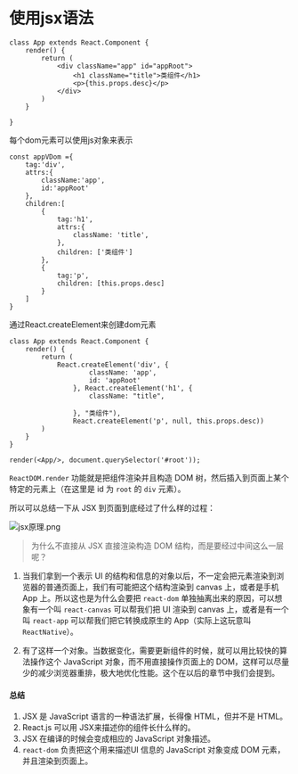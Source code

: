 # 使用jsx语法

```
class App extends React.Component {
    render() {
        return (
            <div className="app" id="appRoot">
                <h1 className="title">类组件</h1>
                <p>{this.props.desc}</p>
            </div>
        )
    }

}
```

每个dom元素可以使用js对象来表示

```
const appVDom ={
    tag:'div',
    attrs:{
        className:'app',
        id:'appRoot'
    },
    children:[
        {
            tag:'h1',
            attrs:{
                className: 'title',
            },
            children: ['类组件']
        },
        {
            tag:'p',
            children: [this.props.desc]
        }
    ]
}
```

通过React.createElement来创建dom元素

```
class App extends React.Component {
    render() {
        return (
            React.createElement('div', {
                    className: 'app',
                    id: 'appRoot'
                }, React.createElement('h1', {
                    className: "title",

                }, "类组件"),
                React.createElement('p', null, this.props.desc))
        )
    }
}

render(<App/>, document.querySelector('#root'));
```

`ReactDOM.render` 功能就是把组件渲染并且构造 DOM 树，然后插入到页面上某个特定的元素上（在这里是 id 为 `root` 的 `div` 元素）。

所以可以总结一下从 JSX 到页面到底经过了什么样的过程：



![jsx原理.png](http://ww1.sinaimg.cn/large/006hwvVngy1gavapsejyej30hm075js2.jpg)

>  为什么不直接从 JSX 直接渲染构造 DOM 结构，而是要经过中间这么一层呢？

1. 当我们拿到一个表示 UI 的结构和信息的对象以后，不一定会把元素渲染到浏览器的普通页面上，我们有可能把这个结构渲染到 canvas 上，或者是手机 App 上。所以这也是为什么会要把 `react-dom` 单独抽离出来的原因，可以想象有一个叫 `react-canvas` 可以帮我们把 UI 渲染到 canvas 上，或者是有一个叫 `react-app` 可以帮我们把它转换成原生的 App（实际上这玩意叫 `ReactNative`）。

2. 有了这样一个对象。当数据变化，需要更新组件的时候，就可以用比较快的算法操作这个 JavaScript 对象，而不用直接操作页面上的 DOM，这样可以尽量少的减少浏览器重排，极大地优化性能。这个在以后的章节中我们会提到。



#### 总结

1. JSX 是 JavaScript 语言的一种语法扩展，长得像 HTML，但并不是 HTML。
2. React.js 可以用 JSX来描述你的组件长什么样的。
3. JSX 在编译的时候会变成相应的 JavaScript 对象描述。
4. `react-dom` 负责把这个用来描述UI 信息的 JavaScript 对象变成 DOM 元素，并且渲染到页面上。

